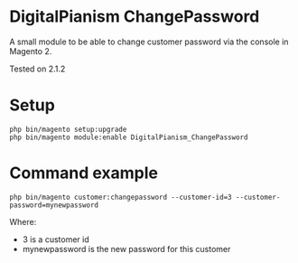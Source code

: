 # DigitalPianism ChangePassword

A small module to be able to change customer password via the console in Magento 2.

Tested on 2.1.2

# Setup

    php bin/magento setup:upgrade
    php bin/magento module:enable DigitalPianism_ChangePassword
    
# Command example

    php bin/magento customer:changepassword --customer-id=3 --customer-password=mynewpassword
    
Where:

* 3 is a customer id
* mynewpassword is the new password for this customer

